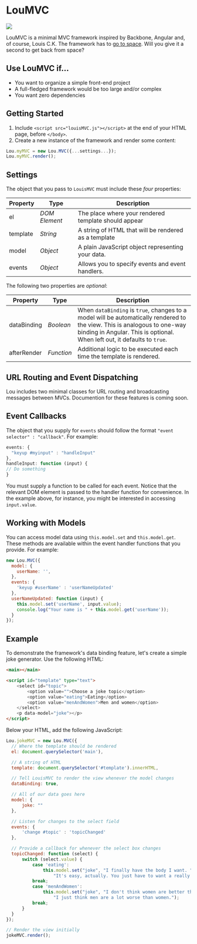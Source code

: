 # LouMVC
![](http://www.splitsville.com/wp-content/uploads/2014/06/louis-ck-oh-my-god.jpg)

LouMVC is a minimal MVC framework inspired by Backbone, Angular and, of course, Louis C.K. The framework has to [go to space](https://www.youtube.com/watch?v=KpUNA2nutbk#t=76). Will you give it a second to get back from space?

## Use LouMVC if...

* You want to organize a simple front-end project 
* A full-fledged framework would be too large and/or complex
* You want zero dependencies

## Getting Started

1. Include `<script src="louisMVC.js"></script>` at the end of your HTML page, before `</body>`. 
2. Create a new instance of the framework and render some content:

  ```javascript
  Lou.myMVC = new Lou.MVC({...settings...}); 
  Lou.myMVC.render(); 
  ```
## Settings

The object that you pass to `LouisMVC` must include these *four* properties: 

  Property      | Type          | Description
  ------------- | ------------- | -------------
  el            | *DOM Element*   | The place where your rendered template should appear
  template      | *String*        | A string of HTML that will be rendered as a template
  model         | *Object*        | A plain JavaScript object representing your data.
  events        | *Object*        | Allows you to specify events and event handlers. 

The following two properties are *optional*: 

  Property  | Type | Description
  ----------|------|---------------
    dataBinding   | *Boolean*       | When `dataBinding` is `true`, changes to a model will be automatically rendered to the view. This is analogous to one-way binding in Angular. This is optional. When left out, it defaults to `true`.
    afterRender | *Function*  | Additional logic to be executed each time the template is rendered.

## URL Routing and Event Dispatching

Lou includes two minimal classes for URL routing and broadcasting messages between MVCs. Documention for these features is coming soon.

## Event Callbacks

The object that you supply for `events` should follow the format `"event selector" : "callback"`. For example: 

  ```javascript
  events: {
    "keyup #myinput" : "handleInput"
  },
  handleInput: function (input) {
  // Do something 
  }
  ```
You must supply a function to be called for each event. Notice that the relevant DOM element is passed to the handler function for convenience. In the example above, for instance, you might be interested in accessing `input.value`.

## Working with Models

You can access model data using `this.model.set` and `this.model.get`. These methods are available within the event handler functions that you provide. For example: 

```javascript
new Lou.MVC({
  model: {
    userName: '', 
  },
  events: {
    'keyup #userName' : 'userNameUpdated'
  }, 
  userNameUpdated: function (input) {
    this.model.set('userName', input.value); 
    console.log("Your name is " + this.model.get('userName')); 
  }
}); 
```

## Example

To demonstrate the framework's data binding feature, let's create a simple joke generator. Use the following HTML:

```HTML
<main></main>

<script id="template" type="text">
	<select id="topic">
		<option value="">Choose a joke topic</option> 
		<option value="eating">Eating</option>
		<option value="menAndWomen">Men and women</option>
	</select>
	<p data-model="joke"></p>
</script>
```
Below your HTML, add the following JavaScript: 
  ```javascript
  Lou.jokeMVC = new Lou.MVC({
  	// Where the template should be rendered 
  	el: document.querySelector('main'), 
  
  	// A string of HTML 
  	template: document.querySelector('#template').innerHTML,
  
  	// Tell LouisMVC to render the view whenever the model changes
  	dataBinding: true,  
  
  	// All of our data goes here 
  	model: {
  		joke: ""
  	},
  
  	// Listen for changes to the select field 
  	events: {
  		'change #topic' : 'topicChanged'
  	},
  
  	// Provide a callback for whenever the select box changes
  	topicChanged: function (select) {
  		switch (select.value) {
  			case 'eating': 
  				this.model.set("joke", "I finally have the body I want. " + 
  					"It's easy, actually. You just have to want a really sh***y body.");
  			break;
  			case 'menAndWomen': 
  				this.model.set("joke", "I don't think women are better than men; " + 
  					"I just think men are a lot worse than women.");
  			break;
  		}
  	}
  });
  
  // Render the view initially
  jokeMVC.render(); 
  ```
